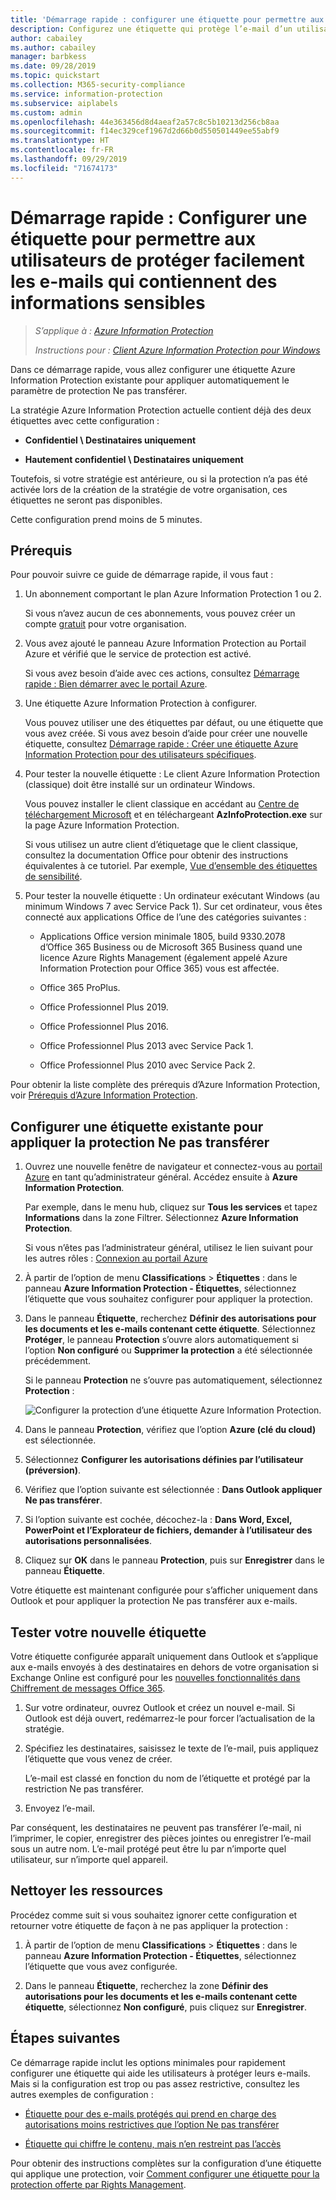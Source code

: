 ```yaml
---
title: 'Démarrage rapide : configurer une étiquette pour permettre aux utilisateurs de protéger facilement les e-mails - AIP'
description: Configurez une étiquette qui protège l’e-mail d’un utilisateur en appliquant automatiquement la protection Ne pas transférer.
author: cabailey
ms.author: cabailey
manager: barbkess
ms.date: 09/28/2019
ms.topic: quickstart
ms.collection: M365-security-compliance
ms.service: information-protection
ms.subservice: aiplabels
ms.custom: admin
ms.openlocfilehash: 44e363456d8d4aeaf2a57c8c5b10213d256cb8aa
ms.sourcegitcommit: f14ec329cef1967d2d66b0d550501449ee55abf9
ms.translationtype: HT
ms.contentlocale: fr-FR
ms.lasthandoff: 09/29/2019
ms.locfileid: "71674173"
---
```

# <a name="quickstart-configure-a-label-for-users-to-easily-protect-emails-that-contain-sensitive-information"></a>Démarrage rapide : Configurer une étiquette pour permettre aux utilisateurs de protéger facilement les e-mails qui contiennent des informations sensibles

>*S’applique à : [Azure Information Protection](https://azure.microsoft.com/pricing/details/information-protection)*
>
> *Instructions pour : [Client Azure Information Protection pour Windows](faqs.md#whats-the-difference-between-the-azure-information-protection-client-and-the-azure-information-protection-unified-labeling-client)*

Dans ce démarrage rapide, vous allez configurer une étiquette Azure Information Protection existante pour appliquer automatiquement le paramètre de protection Ne pas transférer.

La stratégie Azure Information Protection actuelle contient déjà des deux étiquettes avec cette configuration :

- **Confidentiel \ Destinataires uniquement**

- **Hautement confidentiel \ Destinataires uniquement**

Toutefois, si votre stratégie est antérieure, ou si la protection n’a pas été activée lors de la création de la stratégie de votre organisation, ces étiquettes ne seront pas disponibles. 

Cette configuration prend moins de 5 minutes.

## <a name="prerequisites"></a>Prérequis

Pour pouvoir suivre ce guide de démarrage rapide, il vous faut :

1. Un abonnement comportant le plan Azure Information Protection 1 ou 2.
    
    Si vous n’avez aucun de ces abonnements, vous pouvez créer un compte [gratuit](https://admin.microsoft.com/Signup/Signup.aspx?OfferId=87dd2714-d452-48a0-a809-d2f58c4f68b7) pour votre organisation.

2. Vous avez ajouté le panneau Azure Information Protection au Portail Azure et vérifié que le service de protection est activé.

    Si vous avez besoin d’aide avec ces actions, consultez [Démarrage rapide : Bien démarrer avec le portail Azure](quickstart-viewpolicy.md).

3. Une étiquette Azure Information Protection à configurer. 
    
    Vous pouvez utiliser une des étiquettes par défaut, ou une étiquette que vous avez créée. Si vous avez besoin d’aide pour créer une nouvelle étiquette, consultez [Démarrage rapide : Créer une étiquette Azure Information Protection pour des utilisateurs spécifiques](quickstart-label-specificusers.md).

4. Pour tester la nouvelle étiquette : Le client Azure Information Protection (classique) doit être installé sur un ordinateur Windows. 
    
    Vous pouvez installer le client classique en accédant au [Centre de téléchargement Microsoft](https://www.microsoft.com/en-us/download/details.aspx?id=53018) et en téléchargeant **AzInfoProtection.exe** sur la page Azure Information Protection.
    
    Si vous utilisez un autre client d’étiquetage que le client classique, consultez la documentation Office pour obtenir des instructions équivalentes à ce tutoriel. Par exemple, [Vue d’ensemble des étiquettes de sensibilité](/microsoft-365/compliance/sensitivity-labels).

5. Pour tester la nouvelle étiquette : Un ordinateur exécutant Windows (au minimum Windows 7 avec Service Pack 1). Sur cet ordinateur, vous êtes connecté aux applications Office de l’une des catégories suivantes :
    
    - Applications Office version minimale 1805, build 9330.2078 d’Office 365 Business ou de Microsoft 365 Business quand une licence Azure Rights Management (également appelé Azure Information Protection pour Office 365) vous est affectée.
    
    - Office 365 ProPlus.
    
    - Office Professionnel Plus 2019.
    
    - Office Professionnel Plus 2016.
    
    - Office Professionnel Plus 2013 avec Service Pack 1.
    
    - Office Professionnel Plus 2010 avec Service Pack 2.

Pour obtenir la liste complète des prérequis d’Azure Information Protection, voir [Prérequis d’Azure Information Protection](requirements.md).

## <a name="configure-an-existing-label-to-apply-the-do-not-forward-protection"></a>Configurer une étiquette existante pour appliquer la protection Ne pas transférer

1. Ouvrez une nouvelle fenêtre de navigateur et connectez-vous au [portail Azure](https://portal.azure.com) en tant qu’administrateur général. Accédez ensuite à **Azure Information Protection**. 
    
    Par exemple, dans le menu hub, cliquez sur **Tous les services** et tapez **Informations** dans la zone Filtrer. Sélectionnez **Azure Information Protection**.
    
    Si vous n’êtes pas l’administrateur général, utilisez le lien suivant pour les autres rôles : [Connexion au portail Azure](configure-policy.md#signing-in-to-the-azure-portal)

2. À partir de l’option de menu **Classifications** > **Étiquettes** : dans le panneau **Azure Information Protection - Étiquettes**, sélectionnez l’étiquette que vous souhaitez configurer pour appliquer la protection. 

3. Dans le panneau **Étiquette**, recherchez **Définir des autorisations pour les documents et les e-mails contenant cette étiquette**. Sélectionnez **Protéger**, le panneau **Protection** s’ouvre alors automatiquement si l’option **Non configuré** ou **Supprimer la protection** a été sélectionnée précédemment.
    
    Si le panneau **Protection** ne s’ouvre pas automatiquement, sélectionnez **Protection** :
    
    ![Configurer la protection d’une étiquette Azure Information Protection](./media/info-protect-protection-bar-configured.png).

4. Dans le panneau **Protection**, vérifiez que l’option **Azure (clé du cloud)** est sélectionnée.
    
5. Sélectionnez **Configurer les autorisations définies par l’utilisateur (préversion)**.

6. Vérifiez que l’option suivante est sélectionnée : **Dans Outlook appliquer Ne pas transférer**.

7. Si l’option suivante est cochée, décochez-la : **Dans Word, Excel, PowerPoint et l’Explorateur de fichiers, demander à l’utilisateur des autorisations personnalisées**.

8. Cliquez sur **OK** dans le panneau **Protection**, puis sur **Enregistrer** dans le panneau **Étiquette**.

Votre étiquette est maintenant configurée pour s’afficher uniquement dans Outlook et pour appliquer la protection Ne pas transférer aux e-mails.

## <a name="test-your-new-label"></a>Tester votre nouvelle étiquette

Votre étiquette configurée apparaît uniquement dans Outlook et s’applique aux e-mails envoyés à des destinataires en dehors de votre organisation si Exchange Online est configuré pour les [nouvelles fonctionnalités dans Chiffrement de messages Office 365](https://support.office.com/article/7ff0c040-b25c-4378-9904-b1b50210d00e).

1. Sur votre ordinateur, ouvrez Outlook et créez un nouvel e-mail. Si Outlook est déjà ouvert, redémarrez-le pour forcer l’actualisation de la stratégie.

2. Spécifiez les destinataires, saisissez le texte de l’e-mail, puis appliquez l’étiquette que vous venez de créer. 
    
    L’e-mail est classé en fonction du nom de l’étiquette et protégé par la restriction Ne pas transférer.

3. Envoyez l’e-mail. 

Par conséquent, les destinataires ne peuvent pas transférer l’e-mail, ni l’imprimer, le copier, enregistrer des pièces jointes ou enregistrer l’e-mail sous un autre nom. L’e-mail protégé peut être lu par n’importe quel utilisateur, sur n’importe quel appareil.

## <a name="clean-up-resources"></a>Nettoyer les ressources

Procédez comme suit si vous souhaitez ignorer cette configuration et retourner votre étiquette de façon à ne pas appliquer la protection :

1. À partir de l’option de menu **Classifications** > **Étiquettes** : dans le panneau **Azure Information Protection - Étiquettes**, sélectionnez l’étiquette que vous avez configurée. 

3. Dans le panneau **Étiquette**, recherchez la zone **Définir des autorisations pour les documents et les e-mails contenant cette étiquette**, sélectionnez **Non configuré**, puis cliquez sur **Enregistrer**.

## <a name="next-steps"></a>Étapes suivantes

Ce démarrage rapide inclut les options minimales pour rapidement configurer une étiquette qui aide les utilisateurs à protéger leurs e-mails. Mais si la configuration est trop ou pas assez restrictive, consultez les autres exemples de configuration :

- [Étiquette pour des e-mails protégés qui prend en charge des autorisations moins restrictives que l’option Ne pas transférer](configure-policy-protection.md#example-4-label-for-protected-email-that-supports-less-restrictive-permissions-than-do-not-forward)

- [Étiquette qui chiffre le contenu, mais n’en restreint pas l’accès](configure-policy-protection.md#example-5-label-that-encrypts-content-but-doesnt-restrict-who-can-access-it)

Pour obtenir des instructions complètes sur la configuration d’une étiquette qui applique une protection, voir [Comment configurer une étiquette pour la protection offerte par Rights Management](configure-policy-protection.md). 
